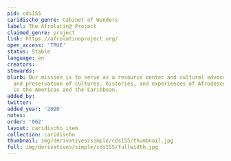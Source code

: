 ```yaml
---
pid: cds155
caridischo_genre: Cabinet of Wonders
label: The Afrolatin@ Project
claimed_genre: project
link: https://afrolatinoproject.org/
open_access: 'TRUE'
status: Stable
language: en
creators: 
stewards: 
blurb: Our mission is to serve as a resource center and cultural advocate for documentation
  and preservation of cultures, histories, and experiences of Afrodescendant people
  in the Americas and the Caribbean.
added_by: 
twitter: 
added_year: '2020'
notes: 
order: '062'
layout: caridischo_item
collection: caridischo
thumbnail: img/derivatives/simple/cds155/thumbnail.jpg
full: img/derivatives/simple/cds155/fullwidth.jpg
---
```

